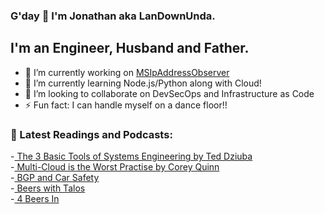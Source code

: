 ### G'day 👋 I'm Jonathan aka LanDownUnda.

## I'm an Engineer, Husband and Father.

- 🔭 I’m currently working on [MSIpAddressObserver]
- 🌱 I’m currently learning Node.js/Python along with Cloud! 
- 👯 I’m looking to collaborate on DevSecOps and Infrastructure as Code
- ⚡ Fun fact: I can handle myself on a dance floor!!

[MSIpAddressObserver]: https://github.com/jonathanLynn/MSIpAddressObserver

### :memo: Latest Readings and Podcasts:

-[ The 3 Basic Tools of Systems Engineering by Ted Dziuba](http://hermanradtke.com/teddziuba-archive/2010/12/the-3-basic-tools-of-systems-engineering.html) \
-[ Multi-Cloud is the Worst Practise by Corey Quinn](https://www.lastweekinaws.com/blog/multi-cloud-is-the-worst-practice/) \
-[ BGP and Car Safety](https://blog.ipspace.net/2019/12/bgp-and-car-safety.html) \
-[ Beers with Talos](https://talosintelligence.com/podcasts/shows/beers_with_talos) \
-[ 4 Beers In](https://open.spotify.com/show/08S7YrBcYSRyw5ObNgjLe9)
